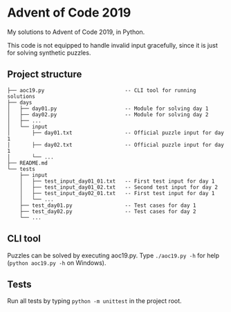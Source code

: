 # Advent of Code 2019
My solutions to Advent of Code 2019, in Python.

This code is not equipped to
handle invalid input gracefully, since it is just for solving synthetic
puzzles.

## Project structure
```
├── aoc19.py                          -- CLI tool for running solutions
├── days
│   ├── day01.py                      -- Module for solving day 1
│   ├── day02.py                      -- Module for solving day 2
│   ├── ...
│   └── input
│       ├── day01.txt                 -- Official puzzle input for day 1
│       ├── day02.txt                 -- Official puzzle input for day 1
│       └── ...
├── README.md
└── tests
    ├── input
    │   ├── test_input_day01_01.txt   -- First test input for day 1
    │   ├── test_input_day01_02.txt   -- Second test input for day 2
    │   ├── test_input_day02_01.txt   -- First test input for day 1
    │   └── ...
    ├── test_day01.py                 -- Test cases for day 1
    ├── test_day02.py                 -- Test cases for day 2
    └── ...
```
## CLI tool
Puzzles can be solved by executing aoc19.py. Type `./aoc19.py -h` for help (`python aoc19.py -h` on Windows).

## Tests
Run all tests by typing `python -m unittest` in the project root.
